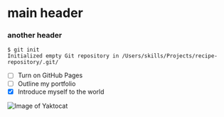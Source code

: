 # main header

### another header

```
$ git init
Initialized empty Git repository in /Users/skills/Projects/recipe-repository/.git/
```
- [ ] Turn on GitHub Pages
- [ ] Outline my portfolio
- [x] Introduce myself to the world

![Image of Yaktocat](https://octodex.github.com/images/yaktocat.png)


